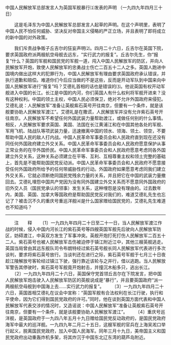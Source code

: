 中国人民解放军总部发言人为英国军舰暴行⑴发表的声明
（一九四九年四月三十日） 

　　这是毛泽东为中国人民解放军总部发言人起草的声明。在这个声明里，表明了中国人民不怕任何威胁、坚决反对帝国主义侵略的严正立场，并且表明了即将成立的新中国的对外政策。 

　　我们斥责战争贩子丘吉尔的狂妄声明⑵。四月二十六日，丘吉尔在英国下院，要求英国政府派两艘航空母舰去远东，“实行武力的报复”。丘吉尔先生，你“报复”什么？英国的军舰和国民党的军舰一道，闯入中国人民解放军的防区，并向人民解放军开炮，致使人民解放军的忠勇战士伤亡二百五十二人之多。英国人跑进中国境内做出这样大的犯罪行为，中国人民解放军有理由要求英国政府承认错误，并执行道歉和赔偿。难道你们今后应当做的不是这些，反而是开动军队到中国来向中国人民解放军进行“报复”吗？艾德礼首相的话也是错误的⑶。他说英国有权开动军舰进入中国的长江。长江是中国的内河，你们英国人有什么权利将军舰开进来？没有这种权利。中国的领土主权，中国人民必须保卫，绝对不允许外国政府来侵犯。艾德礼说：人民解放军“准备让英舰紫石英号开往南京，但要有一个条件，就是该舰要协助人民解放军渡江”。艾德礼是在撒谎，人民解放军并没有允许紫石英号开往南京。人民解放军不希望任何外国武装力量帮助渡江，或做任何别的什么事情。相反，人民解放军要求英国、美国、法国在长江黄浦江和在中国其他各处的军舰、军用飞机、陆战队等项武装力量，迅速撤离中国的领水、领海、领土、领空，不要帮助中国人民的敌人打内战。中国人民革命军事委员会和人民政府直到现在还没有同任何外国政府建立外交关系。中国人民革命军事委员会和人民政府愿意保护从事正常业务的在华外国侨民。中国人民革命军事委员会和人民政府愿意考虑同各外国建立外交关系，这种关系必须建立在平等、互利、互相尊重主权和领土完整的基础上，首先是不能帮助国民党反动派。中国人民革命军事委员会和人民政府不愿意接受任何外国政府所给予的任何带威胁性的行动。外国政府如果愿意考虑同我们建立外交关系，它就必须断绝同国民党残余力量的关系，并且把它在中国的武装力量撤回去。艾德礼埋怨中国共产党因为没有同外国建立外交关系而不愿意同外国政府的旧外交人员（国民党承认的领事）发生关系，这种埋怨是没有理由的。过去数年内，美国、英国、加拿大等国政府是帮助国民党反对我们的，难道艾德礼先生也忘记了？被击沉不久的重庆号重巡洋舰⑷是什么国家赠给国民党的，艾德礼先生难道也不知道吗？ 


------------------
　　注　　释 
　　〔1〕一九四九年四月二十日至二十一日，当人民解放军渡江作战的时候，侵入中国内河长江的紫石英号等四艘英国军舰先后驶向人民解放军防区，妨碍渡江，中英双方发生了军事冲突。英舰开炮打死打伤人民解放军二百五十二人。紫石英号也被人民解放军击伤被迫停于镇江附近江中，其他三艘英舰逃走。英国当局曾由其远东舰队司令布朗特经过紫石英号舰长同人民解放军代表进行多次谈判，要求将紫石英号放行。当谈判还在进行之际，紫石英号军舰于七月三十日夜趁江陵解放号客轮经过镇江下驶，强行靠近该轮与之并行，借以逃跑。当人民解放军警告其停驶时，紫石英号军舰竟开炮射击，并撞沉木船多只，逃出长江。 
　　〔2〕一九四九年四月二十六日，英国保守党首领丘吉尔在下院发言，把中国人民解放军炮击驶入人民解放军防区的英舰说成是“暴行”，并且要英国政府“派一两艘航空母舰到中国海上去……实行武力的报复”。 
　　〔3〕一九四九年四月二十六日，英国首相艾德礼在议会中宣称：“英国军舰有合法权利在长江行驶，执行和平使命，因为它们得到国民党政府的许可。”同时，他在谈到英国方面代表和中国人民解放军代表交涉的情况时，又造谣说：中国人民解放军“准备让英舰紫石英号开往南京，但要有一个条件，就是该舰要协助人民解放军渡江”。 
　　〔4〕重庆号巡洋舰，是英国政府于一九四八年五月十九日赠给国民党反动政府的，是国民党政府海军中最大的巡洋舰。一九四九年二月二十五日，这艘军舰的官兵在上海吴淞口举行起义，脱离国民党政府，加入中国人民海军。同年三月十九日，美帝国主义和国民党政府出动重轰炸机多架，将其炸沉于中国东北辽东湾的葫芦岛附近。 
